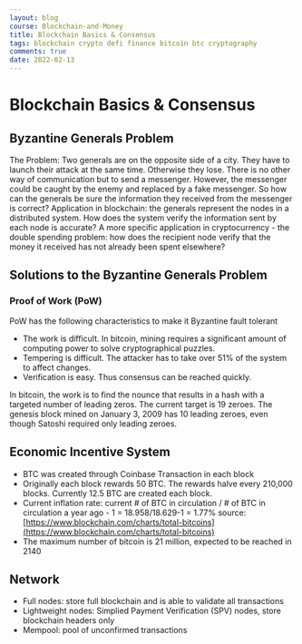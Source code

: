 ```yaml
---
layout: blog
course: Blockchain-and-Money
title: Blockchain Basics & Consensus
tags: blockchain crypto defi finance bitcoin btc cryptography
comments: true
date: 2022-02-13
---
```


# Blockchain Basics & Consensus

## Byzantine Generals Problem

The Problem: Two generals are on the opposite side of a city. They have to launch their attack at the same time. Otherwise they lose. There is no other way of communication but to send a messenger. However, the messenger could be caught by the enemy and replaced by a fake messenger. So how can the generals be sure the information they received from the messenger is correct?
Application in blockchain: the generals represent the nodes in a distributed system. How does the system verify the information sent by each node is accurate?
A more specific application in cryptocurrency - the double spending problem: how does the recipient node verify that the money it received has not already been spent elsewhere?

## Solutions to the Byzantine Generals Problem

### Proof of Work (PoW)
PoW has the following characteristics to make it Byzantine fault tolerant 
*   The work is difficult. In bitcoin, mining requires a significant amount of computing power to solve cryptographical puzzles.
*   Tempering is difficult. The attacker has to take over 51% of the system to affect changes. 
*   Verification is easy. Thus consensus can be reached quickly.

In bitcoin, the work is to find the nounce that results in a hash with a targeted number of leading zeros. The current target is 19 zeroes. The genesis block mined on January 3, 2009 has 10 leading zeroes, even though Satoshi required only leading zeroes. 

## Economic Incentive System
*   BTC was created through Coinbase Transaction in each block
*   Originally each block rewards 50 BTC. The rewards halve every 210,000 blocks. Currently 12.5 BTC are created each block. 
*   Current inflation rate: current # of BTC in circulation / # of BTC in circulation a year ago - 1 = 18.958/18.629-1 = 1.77% source: [https://www.blockchain.com/charts/total-bitcoins](https://www.blockchain.com/charts/total-bitcoins)
*   The maximum number of bitcoin is 21 million, expected to be reached in 2140

## Network
*   Full nodes: store full blockchain and is able to validate all transactions
*   Lightweight nodes: Simplied Payment Verification (SPV) nodes, store blockchain headers only
*   Mempool: pool of unconfirmed transactions
